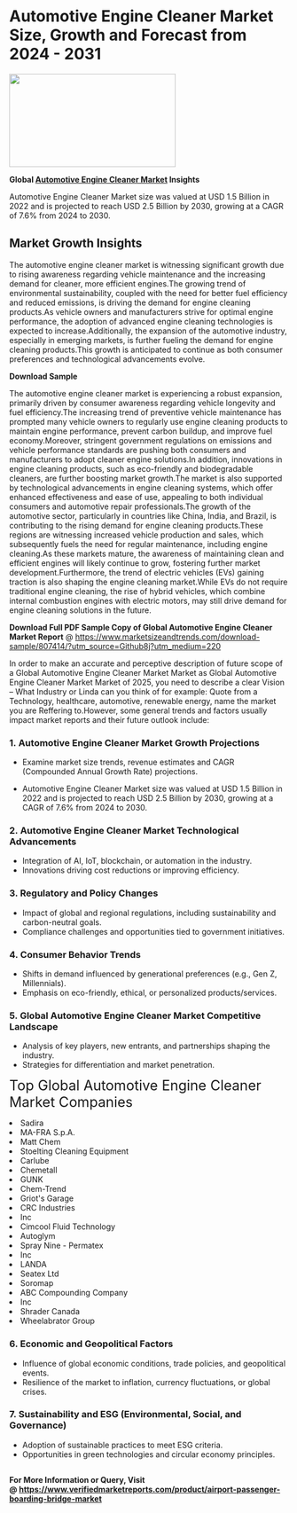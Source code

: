 <H1>Automotive Engine Cleaner Market Size, Growth and Forecast from 2024 - 2031</H1><img class="aligncenter size-medium wp-image-584254" src="https://thirdeyenews.in/wp-content/uploads/2024/09/Global-Market-Research-300x168.jpeg" alt="" width="300" height="168" /><p><strong>Global&nbsp;<a href="https://www.marketsizeandtrends.com/download-sample/807414/?utm_source=Github8j?utm_medium=220">Automotive Engine Cleaner Market</a> Insights</strong></p><p>Automotive Engine Cleaner Market size was valued at USD 1.5 Billion in 2022 and is projected to reach USD 2.5 Billion by 2030, growing at a CAGR of 7.6% from 2024 to 2030.</p><p><h2>Market Growth Insights</h2> <p>The automotive engine cleaner market is witnessing significant growth due to rising awareness regarding vehicle maintenance and the increasing demand for cleaner, more efficient engines.The growing trend of environmental sustainability, coupled with the need for better fuel efficiency and reduced emissions, is driving the demand for engine cleaning products.As vehicle owners and manufacturers strive for optimal engine performance, the adoption of advanced engine cleaning technologies is expected to increase.Additionally, the expansion of the automotive industry, especially in emerging markets, is further fueling the demand for engine cleaning products.This growth is anticipated to continue as both consumer preferences and technological advancements evolve.</p> <p><strong>Download Sample</strong></p> <p>The automotive engine cleaner market is experiencing a robust expansion, primarily driven by consumer awareness regarding vehicle longevity and fuel efficiency.The increasing trend of preventive vehicle maintenance has prompted many vehicle owners to regularly use engine cleaning products to maintain engine performance, prevent carbon buildup, and improve fuel economy.Moreover, stringent government regulations on emissions and vehicle performance standards are pushing both consumers and manufacturers to adopt cleaner engine solutions.In addition, innovations in engine cleaning products, such as eco-friendly and biodegradable cleaners, are further boosting market growth.The market is also supported by technological advancements in engine cleaning systems, which offer enhanced effectiveness and ease of use, appealing to both individual consumers and automotive repair professionals.The growth of the automotive sector, particularly in countries like China, India, and Brazil, is contributing to the rising demand for engine cleaning products.These regions are witnessing increased vehicle production and sales, which subsequently fuels the need for regular maintenance, including engine cleaning.As these markets mature, the awareness of maintaining clean and efficient engines will likely continue to grow, fostering further market development.Furthermore, the trend of electric vehicles (EVs) gaining traction is also shaping the engine cleaning market.While EVs do not require traditional engine cleaning, the rise of hybrid vehicles, which combine internal combustion engines with electric motors, may still drive demand for engine cleaning solutions in the future.<p><span class=""><strong>Download Full PDF Sample Copy of Global Automotive Engine Cleaner Market Report</strong> @ <a href="https://www.marketsizeandtrends.com/download-sample/807414/?utm_source=Github8j?utm_medium=220" target="_blank">https://www.marketsizeandtrends.com/download-sample/807414/?utm_source=Github8j?utm_medium=220</a></span></p><p>In order to make an accurate and perceptive description of future scope of a Global&nbsp;Automotive Engine Cleaner Market Market as Global&nbsp;Automotive Engine Cleaner Market Market of 2025, you need to describe a clear Vision &ndash; What Industry or Linda can you think of for example: Quote from a Technology, healthcare, automotive, renewable energy, name the market you are Reffering to.However, some general trends and factors usually impact market reports and their future outlook include:</p><h3>1.&nbsp;<strong>Automotive Engine Cleaner Market Growth Projections</strong></h3><ul><li>Examine market size trends, revenue estimates and CAGR (Compounded Annual Growth Rate) projections.</li><li><p>Automotive Engine Cleaner Market size was valued at USD 1.5 Billion in 2022 and is projected to reach USD 2.5 Billion by 2030, growing at a CAGR of 7.6% from 2024 to 2030.</p></li></ul><h3>2.&nbsp;<strong>Automotive Engine Cleaner Market Technological Advancements</strong></h3><ul><li>Integration of AI, IoT, blockchain, or automation in the industry.</li><li>Innovations driving cost reductions or improving efficiency.</li></ul><h3>3.&nbsp;<strong>Regulatory and Policy Changes</strong></h3><ul><li>Impact of global and regional regulations, including sustainability and carbon-neutral goals.</li><li>Compliance challenges and opportunities tied to government initiatives.</li></ul><h3>4.&nbsp;<strong>Consumer Behavior Trends</strong></h3><ul><li>Shifts in demand influenced by generational preferences (e.g., Gen Z, Millennials).</li><li>Emphasis on eco-friendly, ethical, or personalized products/services.</li></ul><h3>5.&nbsp;<strong>Global Automotive Engine Cleaner Market Competitive Landscape</strong></h3><ul><li>Analysis of key players, new entrants, and partnerships shaping the industry.</li><li>Strategies for differentiation and market penetration.</li></ul><p data-pm-slice="1 1 []"><span style="color: inherit; font-family: inherit; font-size: 25px;">Top Global Automotive Engine Cleaner Market Companies</span></p><div class="" data-test-id=""><p><li>Sadira</li><li> MA-FRA S.p.A.</li><li> Matt Chem</li><li> Stoelting Cleaning Equipment</li><li> Carlube</li><li> Chemetall</li><li> GUNK</li><li> Chem-Trend</li><li> Griot's Garage</li><li> CRC Industries</li><li> Inc</li><li> Cimcool Fluid Technology</li><li> Autoglym</li><li> Spray Nine - Permatex</li><li> Inc</li><li> LANDA</li><li> Seatex Ltd</li><li> Soromap</li><li> ABC Compounding Company</li><li> Inc</li><li> Shrader Canada</li><li> Wheelabrator Group</li></p></div><h3>6.&nbsp;<strong>Economic and Geopolitical Factors</strong></h3><ul><li>Influence of global economic conditions, trade policies, and geopolitical events.</li><li>Resilience of the market to inflation, currency fluctuations, or global crises.</li></ul><h3>7.&nbsp;<strong>Sustainability and ESG (Environmental, Social, and Governance)</strong></h3><ul><li>Adoption of sustainable practices to meet ESG criteria.</li><li>Opportunities in green technologies and circular economy principles.</li></ul><h2><strong style="font-size: 14px;">For More Information or Query, Visit @&nbsp;</strong><a style="background-color: #ffffff; font-size: 14px;" href="https://www.marketsizeandtrends.com/report/automotive-engine-cleaner-market/" target="_blank">https://www.verifiedmarketreports.com/product/airport-passenger-boarding-bridge-market</a></h2>
